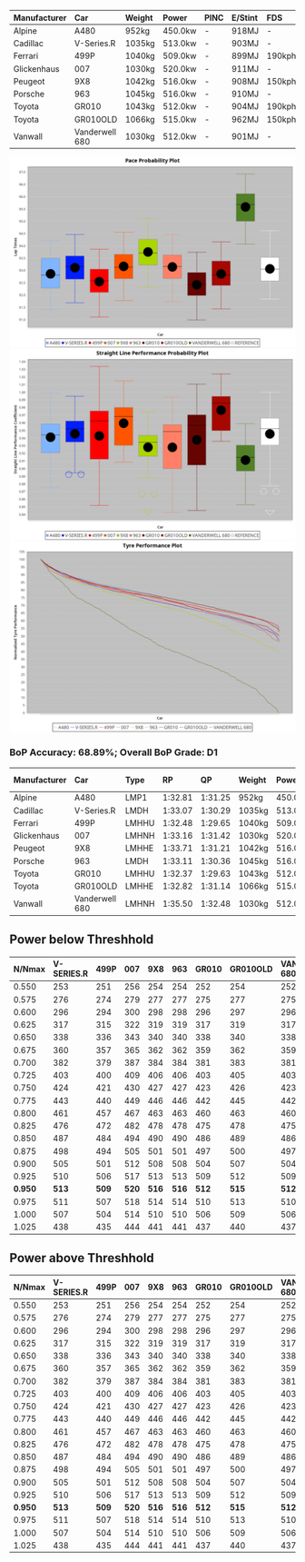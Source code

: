 | Manufacturer | Car            | Weight | Power   | PINC    | E/Stint | FDS     |
|:-|:-|:-|:-|:-|:-|:-|
| Alpine       | A480           | 952kg  | 450.0kw |    -    | 918MJ   |    -    |
| Cadillac     | V-Series.R     | 1035kg | 513.0kw |    -    | 903MJ   |    -    |
| Ferrari      | 499P           | 1040kg | 509.0kw |    -    | 899MJ   | 190kph  |
| Glickenhaus  | 007            | 1030kg | 520.0kw |    -    | 911MJ   |    -    |
| Peugeot      | 9X8            | 1042kg | 516.0kw |    -    | 908MJ   | 150kph  |
| Porsche      | 963            | 1045kg | 516.0kw |    -    | 910MJ   |    -    |
| Toyota       | GR010          | 1043kg | 512.0kw |    -    | 904MJ   | 190kph  |
| Toyota       | GR010OLD       | 1066kg | 515.0kw |    -    | 962MJ   | 150kph  |
| Vanwall      | Vanderwell 680 | 1030kg | 512.0kw |    -    | 901MJ   |    -    |

![PACECHART](./IMG/OFFICIAL.png)
![STRAIGHTLINEPERFORMANCECHART](./IMG/OFFICIAL_sp.png)
![TYREPERFORMANCECHART](./IMG/OFFICIAL_tw.png)

### BoP Accuracy: 68.89%; Overall BoP Grade: D1
| Manufacturer | Car            | Type  | RP      | QP      | Weight | Power¹  | Threshhold | PINC    | Power²   | E/Stint | AVG Vmax  | FDS     | RDLC | L/Stint | BOP-Grade | Model Accuracy | Model Points | Match%  | SimDiff |
|:-|:-|:-|:-|:-|:-|:-|:-|:-|:-|:-|:-|:-|:-|:-|:-|:-|:-|:-|:-|
| Alpine       | A480           | LMP1  | 1:32.81 | 1:31.25 |  952kg | 450.0kw | 0.0kph     |    -    | 450.00kw |  918MJ  | 298.06kph |    -    | 0.98 | 37      | -C1       | 95.90%         | 1706         | 79.18%  | -0.06   |
| Cadillac     | V-Series.R     | LMDH  | 1:33.07 | 1:30.29 | 1035kg | 513.0kw | 0.0kph     |    -    | 513.00kw |  903MJ  | 298.48kph |    -    | 1.04 | 40      | -A2       | 99.03%         | 6041         | 92.42%  | #       |
| Ferrari      | 499P           | LMHHU | 1:32.48 | 1:29.65 | 1040kg | 509.0kw | 0.0kph     |    -    | 509.00kw |  899MJ  | 298.38kph | 190kph  | 1.06 | 40      | -E1       | 99.97%         | 7286         | 59.77%  | #       |
| Glickenhaus  | 007            | LMHNH | 1:33.16 | 1:31.42 | 1030kg | 520.0kw | 0.0kph     |    -    | 520.00kw |  911MJ  | 302.70kph |    -    | 0.97 | 40      | ~A1       | 93.90%         | 2170         | 96.04%  | +1.88   |
| Peugeot      | 9X8            | LMHHE | 1:33.71 | 1:31.21 | 1042kg | 516.0kw | 0.0kph     |    -    | 516.00kw |  908MJ  | 294.51kph | 150kph  | 1.04 | 40      | +B2       | 98.18%         | 4753         | 83.96%  | +0.40   |
| Porsche      | 963            | LMDH  | 1:33.11 | 1:30.36 | 1045kg | 516.0kw | 0.0kph     |    -    | 516.00kw |  910MJ  | 296.49kph |    -    | 1.03 | 40      | -A2       | 99.89%         | 15174        | 93.14%  | #       |
| Toyota       | GR010          | LMHHU | 1:32.37 | 1:29.63 | 1043kg | 512.0kw | 0.0kph     |    -    | 512.00kw |  904MJ  | 297.73kph | 190kph  | 1.06 | 40      | -E2       | 99.82%         | 5457         | 53.37%  | #       |
| Toyota       | GR010OLD       | LMHHE | 1:32.82 | 1:31.14 | 1066kg | 515.0kw | 0.0kph     |    -    | 515.00kw |  962MJ  | 302.96kph | 150kph  | 1.03 | 40      | -C1       | 100.00%        | 930          | 77.12%  | -0.06   |
| Vanwall      | Vanderwell 680 | LMHNH | 1:35.50 | 1:32.48 | 1030kg | 512.0kw | 0.0kph     |    -    | 512.00kw |  901MJ  | 294.17kph |    -    | 1.02 | 40      | +Ω2       | 96.27%         | 645          | -15.00% | +0.69   |

## Power below Threshhold
| N/Nmax    | V-SERIES.R | 499P    | 007     | 9X8     | 963     | GR010   | GR010OLD | VANDERWELL 680 | ​     | RPM      | A480       |
|:-|:-|:-|:-|:-|:-|:-|:-|:-|:-|:-|:-|
|  0.550    |  253       |  251    |  256    |  254    |  254    |  252    |  254     |  252           |  ​    |   --     |   -        |
|  0.575    |  276       |  274    |  279    |  277    |  277    |  275    |  277     |  275           |  ​    |   --     |   -        |
|  0.600    |  296       |  294    |  300    |  298    |  298    |  296    |  297     |  296           |  ​    |   --     |   -        |
|  0.625    |  317       |  315    |  322    |  319    |  319    |  317    |  319     |  317           |  ​    |   --     |   -        |
|  0.650    |  338       |  336    |  343    |  340    |  340    |  338    |  340     |  338           |  ​    |   --     |   -        |
|  0.675    |  360       |  357    |  365    |  362    |  362    |  359    |  362     |  359           |  ​    |   --     |   -        |
|  0.700    |  382       |  379    |  387    |  384    |  384    |  381    |  383     |  381           |  ​    |   --     |   -        |
|  0.725    |  403       |  400    |  409    |  406    |  406    |  403    |  405     |  403           |  ​    |   --     |   -        |
|  0.750    |  424       |  421    |  430    |  427    |  427    |  423    |  426     |  423           |  ​    |   --     |   -        |
|  0.775    |  443       |  440    |  449    |  446    |  446    |  442    |  445     |  442           |  ​    |  5000    |  -3527088  |
|  0.800    |  461       |  457    |  467    |  463    |  463    |  460    |  463     |  460           |  ​    |  5500    |  -3841441  |
|  0.825    |  476       |  472    |  482    |  478    |  478    |  475    |  478     |  475           |  ​    |  5999    |  -4171171  |
|  0.850    |  487       |  484    |  494    |  490    |  490    |  486    |  489     |  486           |  ​    |  6499    |  -4516280  |
|  0.875    |  498       |  494    |  505    |  501    |  501    |  497    |  500     |  497           |  ​    |  7000    |  -4876766  |
|  0.900    |  505       |  501    |  512    |  508    |  508    |  504    |  507     |  504           |  ​    |  7500    |  -5252631  |
|  0.925    |  510       |  506    |  517    |  513    |  513    |  509    |  512     |  509           |  ​    |  8000    |  447       |
| **0.950** | **513**    | **509** | **520** | **516** | **516** | **512** | **515**  | **512**        | **​** | **8499** | **450**    |
|  0.975    |  511       |  507    |  518    |  514    |  514    |  510    |  513     |  510           |  ​    |  9000    |  225       |
|  1.000    |  507       |  504    |  514    |  510    |  510    |  506    |  509     |  506           |  ​    |   --     |   -        |
|  1.025    |  438       |  435    |  444    |  441    |  441    |  437    |  440     |  437           |  ​    |   --     |   -        |

## Power above Threshhold
| N/Nmax    | V-SERIES.R | 499P    | 007     | 9X8     | 963     | GR010   | GR010OLD | VANDERWELL 680 | ​     | RPM      | A480       |
|:-|:-|:-|:-|:-|:-|:-|:-|:-|:-|:-|:-|
|  0.550    |  253       |  251    |  256    |  254    |  254    |  252    |  254     |  252           |  ​    |   --     |   -        |
|  0.575    |  276       |  274    |  279    |  277    |  277    |  275    |  277     |  275           |  ​    |   --     |   -        |
|  0.600    |  296       |  294    |  300    |  298    |  298    |  296    |  297     |  296           |  ​    |   --     |   -        |
|  0.625    |  317       |  315    |  322    |  319    |  319    |  317    |  319     |  317           |  ​    |   --     |   -        |
|  0.650    |  338       |  336    |  343    |  340    |  340    |  338    |  340     |  338           |  ​    |   --     |   -        |
|  0.675    |  360       |  357    |  365    |  362    |  362    |  359    |  362     |  359           |  ​    |   --     |   -        |
|  0.700    |  382       |  379    |  387    |  384    |  384    |  381    |  383     |  381           |  ​    |   --     |   -        |
|  0.725    |  403       |  400    |  409    |  406    |  406    |  403    |  405     |  403           |  ​    |   --     |   -        |
|  0.750    |  424       |  421    |  430    |  427    |  427    |  423    |  426     |  423           |  ​    |   --     |   -        |
|  0.775    |  443       |  440    |  449    |  446    |  446    |  442    |  445     |  442           |  ​    |  5000    |  -3527088  |
|  0.800    |  461       |  457    |  467    |  463    |  463    |  460    |  463     |  460           |  ​    |  5500    |  -3841441  |
|  0.825    |  476       |  472    |  482    |  478    |  478    |  475    |  478     |  475           |  ​    |  5999    |  -4171171  |
|  0.850    |  487       |  484    |  494    |  490    |  490    |  486    |  489     |  486           |  ​    |  6499    |  -4516280  |
|  0.875    |  498       |  494    |  505    |  501    |  501    |  497    |  500     |  497           |  ​    |  7000    |  -4876766  |
|  0.900    |  505       |  501    |  512    |  508    |  508    |  504    |  507     |  504           |  ​    |  7500    |  -5252631  |
|  0.925    |  510       |  506    |  517    |  513    |  513    |  509    |  512     |  509           |  ​    |  8000    |  447       |
| **0.950** | **513**    | **509** | **520** | **516** | **516** | **512** | **515**  | **512**        | **​** | **8499** | **450**    |
|  0.975    |  511       |  507    |  518    |  514    |  514    |  510    |  513     |  510           |  ​    |  9000    |  225       |
|  1.000    |  507       |  504    |  514    |  510    |  510    |  506    |  509     |  506           |  ​    |   --     |   -        |
|  1.025    |  438       |  435    |  444    |  441    |  441    |  437    |  440     |  437           |  ​    |   --     |   -        |

